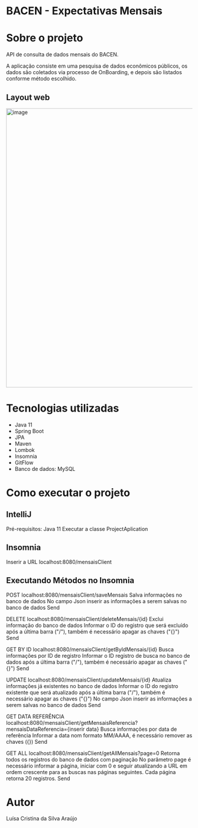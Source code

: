 # BACEN - Expectativas Mensais


# Sobre o projeto

API de consulta de dados mensais do BACEN.

A aplicação consiste em uma pesquisa de dados econômicos públicos, os dados são coletados via processo de OnBoarding, e depois são listados conforme método escolhido.

## Layout web
<img width="753" alt="image" src="https://user-images.githubusercontent.com/106829344/205995079-0aaa839d-5ea0-45d8-a89b-39ed0e3299ad.png">




# Tecnologias utilizadas
- Java 11
- Spring Boot
- JPA 
- Maven
- Lombok
- Insomnia
- GitFlow
- Banco de dados: MySQL

# Como executar o projeto

## IntelliJ
Pré-requisitos: Java 11
Executar a classe ProjectAplication

## Insomnia
Inserir a URL localhost:8080/mensaisClient

## Executando Métodos no Insomnia
POST
localhost:8080/mensaisClient/saveMensais
Salva informações no banco de dados
No campo Json inserir as informações a serem salvas no banco de dados
Send

DELETE
localhost:8080/mensaisClient/deleteMensais/{id}
Exclui informação do banco de dados
Informar o ID do registro que será excluído após a última barra ("/"), também é necessário apagar as chaves ("{}")
Send

GET BY ID
localhost:8080/mensaisClient/getByIdMensais/{id}
Busca informações por ID de registro
Informar o ID registro de busca no banco de dados após a última barra ("/"), também é necessário apagar as chaves ("{}")
Send

UPDATE
localhost:8080/mensaisClient/updateMensais/{id}
Atualiza informações já existentes no banco de dados
Informar o ID do registro existente que será atualizado após a última barra ("/"), também é necessário apagar as chaves ("{}")
No campo Json inserir as informações a serem salvas no banco de dados
Send

GET DATA REFERÊNCIA
localhost:8080/mensaisClient/getMensaisReferencia?mensaisDataReferencia={inserir data}
Busca informações por data de referência 
Informar a data nom formato MM/AAAA, é necessário remover as chaves ({})
Send

GET ALL
localhost:8080/mensaisClient/getAllMensais?page=0
Retorna todos os registros do banco de dados com paginação 
No parâmetro page é necessário informar a página, iniciar com 0 e seguir atualizando a URL em ordem crescente para as buscas nas páginas seguintes. Cada página retorna 20 registros.
Send



# Autor

Luísa Cristina da Silva Araújo



